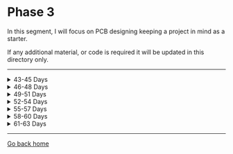 # Phase 3

In this segment, I will focus on PCB designing keeping a project in mind as a starter.


If any additional material, or code is required it will be updated in this directory only.

---

<details>
  <summary>43-45 Days</summary>
  
  ## Schematic Making
  - Basics of circuit making
  - Component Sourcing
  - Software used: EasyEDA, Altium, KiCAD
</details>

<details>
<summary>46-48 Days</summary>
    
## Making examples schematics:
- Studying already made examples
- Remixing them to use
- Simulating circuits to check working
- Ex: Simple 555 timer circuits
</details>

<details>
<summary>49-51 Days</summary>

## Design Optimizations
- PCB Shape and size
- User interfaces
- PCB Layers
- Ground Layers
- Layer Thickness
- PCB traces
- Trace Width
</details>

<details>
<summary>52-54 Days</summary>

## Creating PCB Layouts
- Converting from schematic to PCB
- Placing of components
- Routing: auto and manual
- Using design manager
</details>

<details>
<summary>55-57 Days</summary>

## Creating PCB Layouts continued

</details>

<details>
<summary>58-60 Days</summary>

## Designing custom PCB for camera slider with the following parts:
- ESP8266/32
- TMC2208
- OLED
- WS2812b or SK6812
- Cables and connectors
</details>

<details>
<summary>61-63 Days</summary>

## Designing custom PCB continued
</details>

---

[Go back home](https://github.com/bala5000/100DaysHardware)
